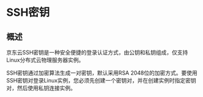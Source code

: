 # SSH密钥

## 概述

京东云SSH密钥是一种安全便捷的登录认证方式，由公钥和私钥组成，仅支持Linux分布式云物理服务器实例。

SSH密钥通过加密算法生成一对密钥，默认采用RSA 2048位的加密方式。要使用SSH密钥对登录Linux实例，您必须先创建一个密钥对，并在创建实例时指定密钥对，然后使用私钥连接实例。
